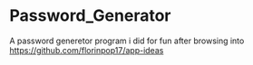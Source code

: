 # Password_Generator
 A password generetor program i did for fun after browsing into https://github.com/florinpop17/app-ideas
